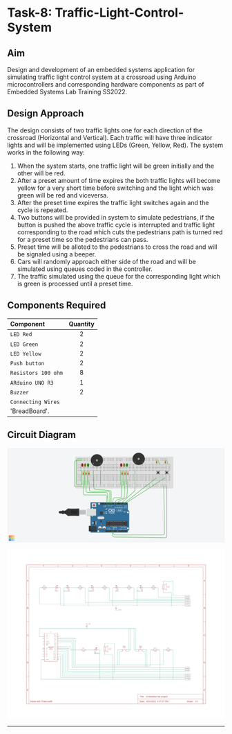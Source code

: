 # Task-8: Traffic-Light-Control-System

## Aim

Design and development of an embedded systems application for simulating traffic light control system at a crossroad using Arduino microcontrollers and corresponding hardware components as part of Embedded Systems Lab Training SS2022.


## Design Approach


The  design consists of two traffic lights one for each direction of the crossroad (Horizontal and Vertical). Each traffic will have three indicator lights and will be implemented using LEDs (Green, Yellow, Red). The system works in the following way:

1. When the system starts, one traffic light will be green initially and the other will be red.
2. After a preset amount of time expires the both traffic lights will become yellow for a very short time before switching and the light which was green will be red      and viceversa.
3. After the preset time expires the traffic light switches again and the cycle is repeated.
4. Two buttons will be provided in system to simulate pedestrians, if the button is pushed the above traffic cycle is interrupted and traffic light corresponding to the road which cuts the pedestrians path is turned red for a preset time so the pedestrians can pass.
5. Preset time will be alloted to the pedestrians to cross the road and will be signaled using a beeper. 
6. Cars will randomly approach either side of the road and will be simulated using queues coded in the controller.
7. The traffic simulated using the queue for the corresponding light which is green is processed until a preset time. 


## Components Required


| Component                     | Quantity      |
| :-----------------------------|   :---:       |
| `LED Red`                     | 2             |
| `LED Green`                   | 2             |
| `LED Yellow`                  | 2             |
| `Push button`                 | 2             |
| `Resistors 100 ohm`           | 8             |
| `ARduino UNO R3`              | 1             |
| `Buzzer`                      | 2             |
| `Connecting Wires`            | 
| 'BreadBoard'.                 |

## Circuit Diagram

![This is an image](Images/Diagram.png)

![This is an image](Images/Circuit_Diagram.jpg)

---



 




